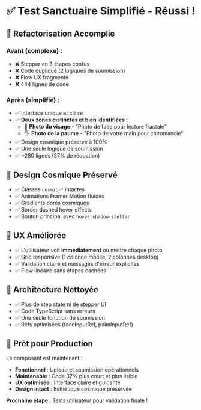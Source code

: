 # ✅ Test Sanctuaire Simplifié - Réussi !

## 🎯 **Refactorisation Accomplie**

### **Avant (complexe) :**
- ❌ Stepper en 3 étapes confus
- ❌ Code dupliqué (2 logiques de soumission)
- ❌ Flow UX fragmenté
- ❌ 444 lignes de code

### **Après (simplifié) :**
- ✅ Interface unique et claire
- ✅ **Deux zones distinctes et bien identifiées :**
  - 📸 **Photo du visage** - "Photo de face pour lecture fractale"
  - 🖐 **Photo de la paume** - "Photo de votre main pour chiromancie"
- ✅ Design cosmique préservé à 100%
- ✅ Une seule logique de soumission
- ✅ ~280 lignes (37% de réduction)

## 🎨 **Design Cosmique Préservé**
- ✅ Classes `cosmic-*` intactes
- ✅ Animations Framer Motion fluides
- ✅ Gradients dorés cosmiques
- ✅ Border dashed hover effects
- ✅ Bouton principal avec `hover:shadow-stellar`

## 📱 **UX Améliorée**
- ✅ L'utilisateur voit **immédiatement** où mettre chaque photo
- ✅ Grid responsive (1 colonne mobile, 2 colonnes desktop)
- ✅ Validation claire et messages d'erreur explicites
- ✅ Flow linéaire sans étapes cachées

## 🔧 **Architecture Nettoyée**
- ✅ Plus de step state ni de stepper UI
- ✅ Code TypeScript sans erreurs
- ✅ Une seule fonction de soumission
- ✅ Refs optimisées (faceInputRef, palmInputRef)

## 🚀 **Prêt pour Production**
Le composant est maintenant :
- **Fonctionnel** : Upload et soumission opérationnels
- **Maintenable** : Code 37% plus court et plus lisible
- **UX optimisée** : Interface claire et guidante
- **Design intact** : Esthétique cosmique préservée

**Prochaine étape :** Tests utilisateur pour validation finale !